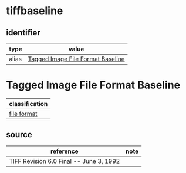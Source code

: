 # tiffbaseline

## identifier
| type              | value
| ----------------- | -----
| alias             | [Tagged Image File Format Baseline](#tagged-image-file-format-baseline)

# Tagged Image File Format Baseline
| classification
| --------------
| [file format](file.md)

## source
| reference | note
| --------- | ----
| TIFF Revision 6.0 Final -- June 3, 1992 | 

